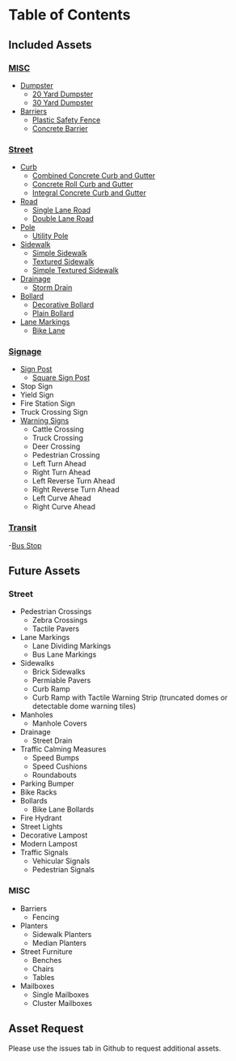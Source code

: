 # Table of Contents

## Included Assets

### [MISC](MISC/)
- [Dumpster](MISC/Dumpster/)
  - [20 Yard Dumpster](MISC/Dumpster/20%20Yard%20Dumpster/)
  - [30 Yard Dumpster](MISC/Dumpster/30%20Yard%20Dumpster/)
- [Barriers](MISC/Barriers/)
  - [Plastic Safety Fence](MISC/Barriers/Plastic%20Safety%20Fence/)
  - [Concrete Barrier](MISC/Barriers/Concrete%20Barrier/)

### [Street](Street/)
- [Curb](Street/Curb/)
  - [Combined Concrete Curb and Gutter](Street/Curb/)
  - [Concrete Roll Curb and Gutter](Street/Curb//Concrete%20Roll%20Curb%20and%20Gutter/)
  - [Integral Concrete Curb and Gutter](Street/Curb/Integral%20Concrete%20Curb%20and%20Gutter/)
- [Road](Street/Road/)
  - [Single Lane Road](Street/Road/Single%20Lane%20Road/)
  - [Double Lane Road](Street/Road/Double%20Lane%20Road/)
- [Pole](Street/Pole/)
  - [Utility Pole](Street/Pole/Utility%20Pole/)
- [Sidewalk](Street/Sidewalk/)
  - [Simple Sidewalk](Street/Sidewalk/Simple%20Sidewalk/)
  - [Textured Sidewalk](Street/Sidewalk/Textured%20Sidewalk/)
  - [Simple Textured Sidewalk](Street/Sidewalk/Simple%20Textured%20Sidewalk/)
- [Drainage](Street/Drainage/)
  - [Storm Drain](Street/Storm%20Drain/)
- [Bollard](Street/Bollard/)
  - [Decorative Bollard](Street/Bollard/Decorative%20Bollard/)
  - [Plain Bollard](Street/Bollard/Plain%20Bollard/)
- [Lane Markings](Street/Lane%20Markings/)
  - [Bike Lane](Bike%20Lane)

### [Signage](Signage/)
- [Sign Post](Signage/Sign%20Post/)
  - [Square Sign Post](Signage/Sign%20Post)
- Stop Sign
- Yield Sign
- Fire Station Sign
- Truck Crossing Sign
- [Warning Signs](Signage/Warning%20Sign/)
  - Cattle Crossing
  - Truck Crossing
  - Deer Crossing
  - Pedestrian Crossing
  - Left Turn Ahead
  - Right Turn Ahead
  - Left Reverse Turn Ahead
  - Right Reverse Turn Ahead
  - Left Curve Ahead
  - Right Curve Ahead

### [Transit](Transit/)
-[Bus Stop](Bus%20Stop)

## Future Assets

### Street
- Pedestrian Crossings 
    - Zebra Crossings
    - Tactile Pavers
- Lane Markings
    - Lane Dividing Markings
    - Bus Lane Markings
- Sidewalks
    - Brick Sidewalks
    - Permiable Pavers
    - Curb Ramp
    - Curb Ramp with Tactile Warning Strip (truncated domes or detectable dome warning tiles)
- Manholes
    - Manhole Covers
- Drainage
    - Street Drain
- Traffic Calming Measures
    - Speed Bumps
    - Speed Cushions
    - Roundabouts
- Parking Bumper
- Bike Racks
- Bollards
    - Bike Lane Bollards
- Fire Hydrant
- Street Lights
- Decorative Lampost
- Modern Lampost
- Traffic Signals
    - Vehicular Signals
    - Pedestrian Signals

### MISC
- Barriers
    - Fencing
- Planters
    - Sidewalk Planters
    - Median Planters
- Street Furniture
    - Benches
    - Chairs
    - Tables
- Mailboxes
    - Single Mailboxes
    - Cluster Mailboxes

## Asset Request

Please use the issues tab in Github to request additional assets.